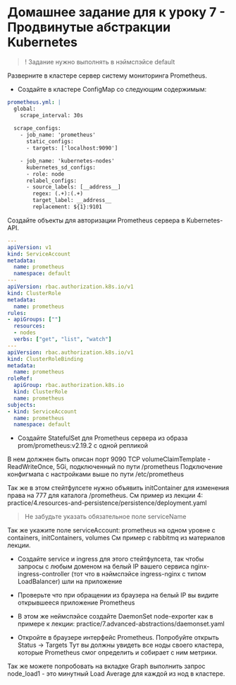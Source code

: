 # Домашнее задание для к уроку 7 - Продвинутые абстракции Kubernetes

> ! Задание нужно выполнять в нэймспэйсе default

Разверните в кластере сервер системy мониторинга Prometheus.

* Создайте в кластере ConfigMap со следующим содержимым:

```yaml
prometheus.yml: |
  global:
    scrape_interval: 30s
  
  scrape_configs:
    - job_name: 'prometheus'
      static_configs:
      - targets: ['localhost:9090']

    - job_name: 'kubernetes-nodes'
      kubernetes_sd_configs:
      - role: node
      relabel_configs:
      - source_labels: [__address__]
        regex: (.+):(.+)
        target_label: __address__
        replacement: ${1}:9101
```

Создайте объекты для авторизации Prometheus сервера в Kubernetes-API.

```yaml
---
apiVersion: v1
kind: ServiceAccount
metadata:
  name: prometheus
  namespace: default
---
apiVersion: rbac.authorization.k8s.io/v1
kind: ClusterRole
metadata:
  name: prometheus
rules:
- apiGroups: [""]
  resources:
  - nodes
  verbs: ["get", "list", "watch"]
---  
apiVersion: rbac.authorization.k8s.io/v1
kind: ClusterRoleBinding
metadata:
  name: prometheus
roleRef:
  apiGroup: rbac.authorization.k8s.io
  kind: ClusterRole
  name: prometheus
subjects:
- kind: ServiceAccount
  name: prometheus
  namespace: default
```

* Создайте StatefulSet для Prometheus сервера из образа prom/prometheus:v2.19.2 с одной репликой

В нем должнен быть описан порт 9090 TCP
volumeClaimTemplate - ReadWriteOnce, 5Gi, подключенный по пути /prometheus
Подключение конфигмапа с настройками выше по пути /etc/prometheus

Так же в этом стейтфулсете нужно объявить initContainer для изменения права на 777 для каталога /prometheus.
См пример из лекции 4: practice/4.resources-and-persistence/persistence/deployment.yaml

> Не забудьте указать обязательное поле serviceName

Так же укажите поле serviceAccount: prometheus на одном уровне с containers, initContainers, volumes
См пример с rabbitmq из материалов лекции.

* Создайте service и ingress для этого стейтфулсета, так чтобы запросы с любым доменом на белый IP
вашего сервиса nginx-ingress-controller (тот что в нэймспэйсе ingress-nginx с типом LoadBalancer)
шли на приложение

* Проверьте что при обращении из браузера на белый IP вы видите открывшееся
приложение Prometheus

* В этом же неймспэйсе создайте DaemonSet node-exporter как в примере к лекции:
practice/7.advanced-abstractions/daemonset.yaml

* Откройте в браузере интерфейс Prometheus.
Попробуйте открыть Status -> Targets
Тут вы должны увидеть все ноды своего кластера, которые Prometheus смог определить и собирает с ним метрики.

Так же можете попробовать на вкладке Graph выполнить запрос node_load1 - это минутный Load Average для каждой из нод в кластере.
